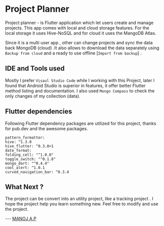 # Project Planner

Project planner - is Flutter application which let users create and manage projects. This app comes with local and cloud storage features. For the local storage it uses Hive-NoSQL and for cloud it uses the MangoDB Atlas. 



Since it is a multi user app , other can change projects and sync the data back MongoDB (cloud) .It also allows to download the data separately  using `Backup from cloud` and a ready to use offline [`Import from backup`] . 

## IDE and Tools used

Mostly I prefer `Visaul Studio Code` while I working with this Project, later  I found that Android Studio is superior in features, it offer better Flutter method listing and documentation.  I also used `Mongo Compass` to check the only changes of my collection (data).

 ## Flutter dependencies

Following Flutter dependency packages are utilized for this project, thanks for pub.dev and the awesome packages.

```
pattern_formatter:
hive: ^1.3.0
hive_flutter: ^0.3.0+1
date_format:
folding_cell: "^1.0.0"
toggle_switch: "^0.1.8"
mongo_dart: "^0.4.4"
cool_alert: ^1.0.1
curved_navigation_bar: ^0.3.4
```

## What Next ?

The project can be convert into an utility project, like a tracking project .  I hope the project help you learn something new.  Feel free to modify and use the project.

--- [MANOJ  A.P](https:\\developermblog.wordpress.com])

